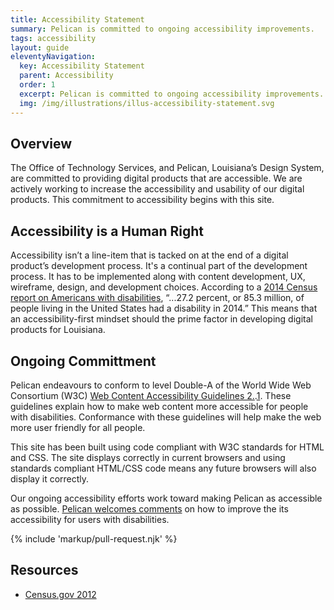 ```yaml
---
title: Accessibility Statement
summary: Pelican is committed to ongoing accessibility improvements.
tags: accessibility
layout: guide
eleventyNavigation:
  key: Accessibility Statement
  parent: Accessibility
  order: 1
  excerpt: Pelican is committed to ongoing accessibility improvements.
  img: /img/illustrations/illus-accessibility-statement.svg
---
```


## Overview

The Office of Technology Services, and Pelican, Louisiana’s Design System, are committed to providing digital products that are accessible. We are actively working to increase the accessibility and usability of our digital products. This commitment to accessibility begins with this site.

## Accessibility is a Human Right

Accessibility isn’t a line-item that is tacked on at the end of a digital product’s development process. It's a continual part of the development process. It has to be implemented along with content development, UX, wireframe, design, and development choices. According to a <a href="https://www.census.gov/content/dam/Census/library/publications/2018/demo/p70-152.pdf" target="_blank">2014 Census report on Americans with disabilities</a>, “...27.2 percent, or 85.3 million, of people living in the United States had a disability in 2014.” This means that an accessibility-first mindset should the prime factor in developing digital products for Louisiana.

## Ongoing Committment

Pelican endeavours to conform to level Double-A of the World Wide Web Consortium (W3C) <a href="http://www.w3.org/TR/WCAG20/" target="_blank">Web Content Accessibility Guidelines 2.</a>.<a href="https://www.w3.org/TR/WCAG21/" target="_blank">1</a>. These guidelines explain how to make web content more accessible for people with disabilities. Conformance with these guidelines will help make the web more user friendly for all people.

This site has been built using code compliant with W3C standards for HTML and CSS. The site displays correctly in current browsers and using standards compliant HTML/CSS code means any future browsers will also display it correctly.

Our ongoing accessibility efforts work toward making Pelican as accessible as possible. [Pelican welcomes comments](/feedback) on how to improve the its accessibility for users with disabilities.

{% include 'markup/pull-request.njk' %}

## Resources

- <a href="https://www.census.gov/newsroom/releases/archives/miscellaneous/cb12-134.html" target="_blank">Census.gov 2012 </a>